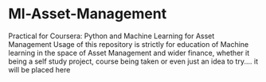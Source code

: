 # Ml-Asset-Management
Practical for Coursera: Python and Machine Learning for Asset Management 
Usage of this repository is strictly for education of Machine learning in the space of Asset Management and wider finance, whether it being a self study project, course being taken or even just an idea to try.... it will be placed here
